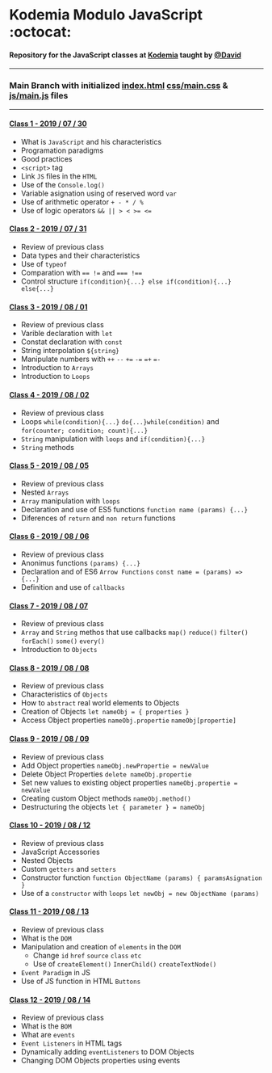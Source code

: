 # Kodemia Modulo JavaScript :octocat:

#### Repository for the JavaScript classes at [Kodemia](https://kodemia.mx) taught by [@David](https://github.com/DavidMoranchel)

---

### Main Branch with initialized [index.html](index.html) [css/main.css](css/main.css) & [js/main.js](js/main.js) files

---

#### [Class 1 - 2019 / 07 / 30](../../tree/class/2019-07-30)
  * What is `JavaScript` and his characteristics
  * Programation paradigms
  * Good practices
  * `<script>` tag
  * Link `JS` files in the `HTML`
  * Use of the `Console.log()`
  * Variable asignation using of reserved word `var`
  * Use of arithmetic operator `+ - * / %`
  * Use of logic operators `&& || > < >= <=`

#### [Class 2 - 2019 / 07 / 31](../../tree/class/2019-07-31)
  * Review of previous class
  * Data types and their characteristics
  * Use of `typeof` 
  * Comparation with `== !=` and `=== !==`
  * Control structure `if(condition){...} else if(condition){...} else{...}` 

#### [Class 3 - 2019 / 08 / 01](../../tree/class/2019-08-01)
  * Review of previous class
  * Varible declaration with `let`
  * Constat declaration with `const` 
  * String interpolation `${string}`
  * Manipulate numbers with `++` `--` `+=` `-=` `=+` `=-` 
  * Introduction to `Arrays`
  * Introduction to `Loops`

#### [Class 4 - 2019 / 08 / 02](../../tree/class/2019-08-02)
  * Review of previous class
  * Loops `while(condition){...}` `do{...}while(condition)` and `for(counter; condition; count){...}`
  * `String` manipulation with `loops` and `if(condition){...}`
  * `String` methods

#### [Class 5 - 2019 / 08 / 05](../../tree/class/2019-08-05)
  * Review of previous class
  * Nested `Arrays`
  * `Array` manipulation with `loops`
  * Declaration and use of ES5 functions `function name (params) {...}`
  * Diferences of `return` and `non return` functions

#### [Class 6 - 2019 / 08 / 06](../../tree/class/2019-08-06)
  * Review of previous class
  * Anonimus functions `(params) {...}` 
  * Declaration and of ES6 `Arrow Functions` `const name = (params) => {...}`
  * Definition and use of `callbacks`

#### [Class 7 - 2019 / 08 / 07](../../tree/class/2019-08-07)
  * Review of previous class
  * `Array` and `String` methos that use callbacks
  `map()` `reduce()` `filter()` `forEach()` `some()` `every()`
  * Introduction to `Objects`

#### [Class 8 - 2019 / 08 / 08](../../tree/class/2019-08-08)
  * Review of previous class
  * Characteristics of `Objects`
  * How to `abstract` real world elements to Objects
  * Creation of Objects `let nameObj = { properties }`
  * Access Object properties `nameObj.propertie` `nameObj[propertie]`

#### [Class 9 - 2019 / 08 / 09](../../tree/class/2019-08-09)
  * Review of previous class
  * Add Object properties `nameObj.newPropertie = newValue`
  * Delete Object Properties `delete nameObj.propertie`
  * Set new values to existing object properties `nameObj.propertie = newValue`
  * Creating custom Object methods `nameObj.method()`
  * Destructuring the objects `let { parameter } = nameObj`

#### [Class 10 - 2019 / 08 / 12](../../tree/class/2019-08-12)
  * Review of previous class
  * JavaScript Accessories
  * Nested Objects
  * Custom `getters` and `setters`
  * Constructor function `function ObjectName (params) { paramsAsignation }`
  * Use of a `constructor` with `loops` `let newObj = new ObjectName (params)`

#### [Class 11 - 2019 / 08 / 13](../../tree/class/2019-08-13)
  * Review of previous class
  * What is the `DOM`
  * Manipulation and creation of `elements` in the `DOM`
    * Change `id` `href` `source` `class` `etc`
    * Use of `createElement()` `InnerChild()` `createTextNode()`
  * `Event Paradigm` in JS
  * Use of JS function in HTML `Buttons`

#### [Class 12 - 2019 / 08 / 14](../../tree/class/2019-08-14)
  * Review of previous class
  * What is the `BOM`
  * What are `events`
  * `Event Listeners` in HTML tags
  * Dynamically adding `eventListeners` to DOM Objects
  * Changing DOM Objects properties using events

